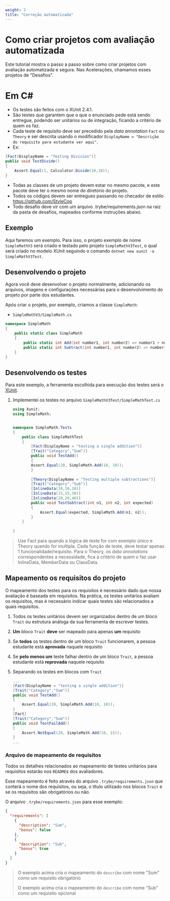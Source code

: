 ```yaml
---
weight: 3
title: "Correção automatizada"
---
```


# Como criar projetos com avaliação automatizada

Este tutorial mostra o passo a passo sobre como criar projetos com avaliação automatizada e segura. Nas Acelerações, chamamos esses projetos de "Desafios".

# Em C#

- Os testes são feitos com o XUnit 2.4.1.
- São testes que garantem que o que o enunciado pede está sendo entregue, podendo ser unitários ou de integração, ficando a critério de quem os faz.
- Cada teste de requisito deve ser precedido pela _data annotation_ `Fact` ou `Theory` e ser descrita usando o modificador `DisplayName = "Descrição do requisito para estudante ver aqui"`.
- Ex: 
```C#
[Fact(DisplayName = "Testing Division")]
public void TestDivide()
{
    Assert.Equal(1, Calculator.Divide(10,10));
}
```
- Todas as classes de um projeto devem estar no mesmo pacote, e este pacote deve ter o mesmo nome do diretório do projeto.
- Todos os códigos devem ser entregues passando no checador de estilo https://github.com/StyleCop
- Todo desafio deve vir com um arquivo .trybe/requirements.json na raiz da pasta de desafios, mapeados conforme instruções abaixo.

## Exemplo

Aqui faremos um exemplo. Para isso, o projeto exemplo de nome `SimpleMathV3` será criado e testado pelo projeto `SimpleMathV3Test`, o qual será criado no modelo XUnit seguindo o comando `dotnet new xunit -o SimpleMathV3Test`.

## Desenvolvendo o projeto

Agora você deve desenvolver o projeto normalmente, adicionando os arquivos, imagens e configurações necessárias para o desenvolvimento do projeto por parte dos estudantes.

Após criar o projeto, por exemplo, criamos a classe `SimpleMath`:

- `SimpleMathV3/SimpleMath.cs`
```C#
namespace SimpleMath
{
    public static class SimpleMath
    {
        public static int Add(int number1, int number2) => number1 + number2;
        public static int Subtract(int number1, int number2) => number1 - number2;        
    }
}
```

## Desenvolvendo os testes

Para este exemplo, a ferramenta escolhida para execução dos testes será o [XUnit](https://xunit.net/).

1. Implementei os testes no arquivo `SimpleMathV3Test/SimpleMathTest.cs`
    ```C#
    using Xunit;
    using SimpleMath;
    

    namespace SimpleMath.Tests
    {
        public class SimpleMathTest
        { 
            [Fact(DisplayName = "testing a single addition")]
            [Trait("Category","Sum")]
            public void TestAdd()
            {        
            Assert.Equal(20, SimpleMath.Add(10, 10));
            }
            
            [Theory(DisplayName = "Testing multiple subtractions")]
            [Trait("Category","Sub")]
            [InlineData(10,10,20)]
            [InlineData(15,15,30)]
            [InlineData(20,20,40)]
            public void TestSubtract(int n1, int n2, int expected)
            {
                Assert.Equal(expected, SimpleMath.Add(n1, n2));
            }
        }
            
    }
    ```

> Use Fact para quando a lógica de teste for com exemplo único e Theory quando for multipla.
> Cada função de teste, deve testar apenas 1 funcionalidade/requisito.
> Para o Theory, os _data annotations_ correspondentes a necessidade, fica a critério de quem o faz usar InlineData, MemberData ou ClassData.

## Mapeamento os requisitos do projeto

O mapeamento dos testes para os requisitos é necessário dado que nossa avaliação é baseada em requisitos.
Na prática, os testes unitários avaliam os requisitos, mas é necessário indicar quais testes são relacionados a quais requisitos.

1. Todos os testes unitários devem ser organizados dentro de um bloco `Trait` ou estrutura análoga da sua ferramenta de escrever testes.
2. **Um** bloco `Trait` **deve** ser mapeado para apenas **um** requisito
3. Se **todos** os testes dentro de um bloco `Trait` funcionarem, a pessoa estudante está **aprovada** naquele requisito
4. Se **pelo menos um** teste falhar dentro de um bloco `Trait`, a pessoa estudante está **reprovada** naquele requisito


2. Separando os testes em blocos com `Trait`
    ```C#
    ...
    [Fact(DisplayName = "testing a single addition")]
    [Trait("Category","Sum")]
    public void TestAdd()
    {        
        Assert.Equal(20, SimpleMath.Add(10, 10));
    }
    [Fact]
    [Trait("Category","Sum")]
    public void TestFailAdd()
    {        
        Assert.NotEqual(20, SimpleMath.Add(10, 15));
    }  
    ...
    ```

### Arquivo de mapeamento de requisitos

Todos os detalhes relacionados ao mapeamento de testes unitários para requisitos estarão nos `README`s dos avaliadores.

Esse mapeamento é feito através do arquivo `.trybe/requirements.json` que conterá o nome dos requisitos, ou seja, o título utilizado nos blocos `Trait` e se os requisitos são obrigatórios ou não.

O arquivo `.trybe/requirements.json` para esse exemplo:

```json
{
  "requirements": [
    {
      "description": "Sum",
      "bonus": false
    },
    {
      "description": "Sub",
      "bonus": true
    }
  ]
}
```

> O exemplo acima cria o mapeamento do `describe` com nome "Sum" como um requisito obrigatório
>
> O exemplo acima cria o mapeamento do `describe` com nome "Sub" como um requisito opcional
